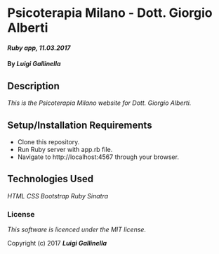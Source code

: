 # Psicoterapia Milano - Dott. Giorgio Alberti

#### _Ruby app, 11.03.2017_

#### By _**Luigi Gallinella**_

## Description

_This is the Psicoterapia Milano website for Dott. Giorgio Alberti._

## Setup/Installation Requirements

* Clone this repository.
* Run Ruby server with app.rb file.
* Navigate to http://localhost:4567 through your browser.

## Technologies Used

_HTML_
_CSS_
_Bootstrap_
_Ruby_
_Sinatra_

### License

*This software is licenced under the MIT license.*

Copyright (c) 2017 **_Luigi Gallinella_**